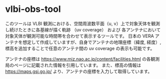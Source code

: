 # vlbi-obs-tool

このツールは VLBI 観測における、空間周波数平面（u, v）上で対象天体を観測し続けたときに各基線が描く軌跡 （uv coverage） および 各アンテナにおいて対象天体が観測可能な時間帯を合わせて表示するツールです。
日本の VERA アンテナを想定して作成していますが、自身でアンテナの地理座標（緯度, 経度）, 標高を追加することで任意のアンテナ間の uv coverage の表示も可能です。

アンテナの座標は https://www.miz.nao.ac.jp/content/facilities.html の各観測局のページに記載された情報を引用しています。
また、標高の情報は https://maps.gsi.go.jp/ より、アンテナの座標を入力して取得しています。
